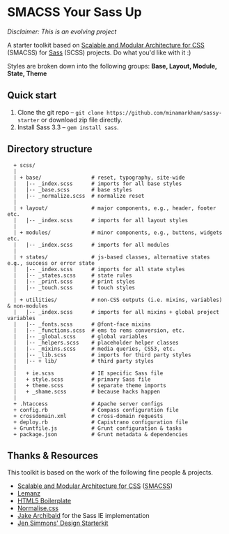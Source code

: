 # SMACSS Your Sass Up

*Disclaimer: This is an evolving project*

A starter toolkit based on [Scalable and Modular Architecture for CSS](http://smacss.com/) (SMACSS) for [Sass](http://sass-lang.com/) (SCSS) projects. Do what you'd like with it :)

Styles are broken down into the following groups: **Base, Layout, Module, State, Theme**

## Quick start

1. Clone the git repo – `git clone https://github.com/minamarkham/sassy-starter` or download zip file directly.
2. Install Sass 3.3 – `gem install sass`.

## Directory structure

```
  + scss/
  |
  | + base/                # reset, typography, site-wide
  |   |-- _index.scss      # imports for all base styles
  |   |-- _base.scss       # base styles
  |   |-- _normalize.scss  # normalize reset
  |
  | + layout/              # major components, e.g., header, footer etc.
  |   |-- _index.scss      # imports for all layout styles
  |
  | + modules/             # minor components, e.g., buttons, widgets etc.
  |   |-- _index.scss      # imports for all modules
  |
  | + states/              # js-based classes, alternative states e.g., success or error state
  |   |-- _index.scss      # imports for all state styles
  |   |-- _states.scss     # state rules
  |   |-- _print.scss      # print styles
  |   |-- _touch.scss      # touch styles
  |
  | + utilities/           # non-CSS outputs (i.e. mixins, variables) & non-modules
  |   |-- _index.scss      # imports for all mixins + global project variables
  |   |-- _fonts.scss      # @font-face mixins
  |   |-- _functions.scss  # ems to rems conversion, etc.
  |   |-- _global.scss     # global variables
  |   |-- _helpers.scss    # placeholder helper classes
  |   |-- _mixins.scss     # media queries, CSS3, etc.
  |   |-- _lib.scss        # imports for third party styles
  |   |-- + lib/           # third party styles
  |
  |   + ie.scss            # IE specific Sass file
  |   + style.scss         # primary Sass file
  |   + theme.scss         # separate theme imports
  |   + _shame.scss        # because hacks happen
  |
  + .htaccess              # Apache server configs
  + config.rb              # Compass configuration file
  + crossdomain.xml        # cross-domain requests
  + deploy.rb              # Capistrano configuration file
  + Gruntfile.js           # Grunt configuration & tasks
  + package.json           # Grunt metadata & dependencies
```

## Thanks & Resources

This toolkit is based on the work of the following fine people & projects.

- [Scalable and Modular Architecture for CSS](http://smacss.com/book/type-state) (<abbr title="Scalable and Modular Architecture for CSS">SMACSS</abbr>)
- [Lemanz](https://github.com/grayghostvisuals/lemanz)
- [HTML5 Boilerplate](https://github.com/h5bp/html5-boilerplate)
- [Normalise.css](http://necolas.github.com/normalize.css/)
- [Jake Archibald](http://jakearchibald.github.com/sass-ie/) for the Sass IE implementation
- [Jen Simmons' Design Starterkit](https://github.com/jensimmons/designstarterkit)
